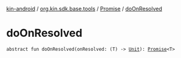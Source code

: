 [kin-android](../../index.md) / [org.kin.sdk.base.tools](../index.md) / [Promise](index.md) / [doOnResolved](./do-on-resolved.md)

# doOnResolved

`abstract fun doOnResolved(onResolved: (T) -> `[`Unit`](https://kotlinlang.org/api/latest/jvm/stdlib/kotlin/-unit/index.html)`): `[`Promise`](index.md)`<T>`